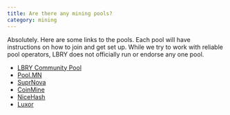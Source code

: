 ```yaml
---
title: Are there any mining pools?
category: mining
---
```


Absolutely. Here are some links to the pools. Each pool will have instructions on how to join and get set up.
While we try to work with reliable pool operators, LBRY does not officially run or endorse any one pool.

- [LBRY Community Pool](http://lbrypool.com)
- [Pool.MN](https://pool.mn/lbry/index.php?page=gettingstarted)
- [SuprNova](https://lbry.suprnova.cc/index.php?page=gettingstarted)
- [CoinMine](https://www2.coinmine.pl/lbc/index.php?page=gettingstarted)
- [NiceHash](https://www.nicehash.com/marketplace/lbry)
- [Luxor](https://mining.luxor.tech/)
